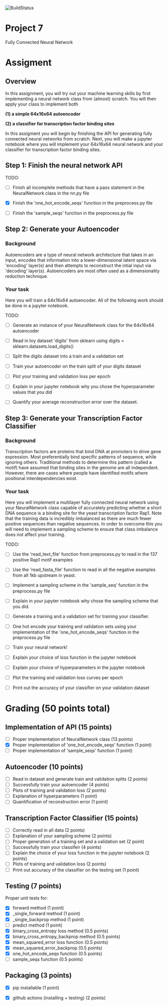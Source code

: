 ![BuildStatus](https://github.com/apblair/project7/actions/workflows/main.yml/badge.svg?event=push)
# Project 7
Fully Connected Neural Network


# Assigment

## Overview
In this assignment, you will try out your machine learning skills by first implementing a neural network
class from (almost) scratch. You will then apply your class to implement both

**(1) a simple 64x16x64 autoencoder** 

**(2) a classifier for transcription factor binding sites** 

In this assigment you will begin by finishing the API for generating fully connected neural networks from scratch.
Next, you will make a jupyter notebook where you will implement your 64x16x64 neural network and your 
classifier for transcription factor binding sites.


## Step 1: Finish the neural network API
TODO:
- [ ] Finish all incomplete methods that have a pass statement in the NeuralNetwork class in the nn.py file
- [x] Finish the 'one_hot_encode_seqs' function in the preprocess.py file
- [ ] Finish the 'sample_seqs' function in the preprocess.py file


## Step 2: Generate your Autoencoder
### Background
Autoencoders are a type of neural network architecture that takes in an input, encodes that information
into a lower-dimensional latent space via 'encoding' layer(s) and then attempts to reconstruct the intial
input via 'decoding' layer(s). Autoencoders are most often used as a dimensionality reduction technique.

### Your task
Here you will train a 64x16x64 autoencoder. All of the following work should be done in a jupyter notebook.

TODO:
- [ ] Generate an instance of your NeuralNetwork class for the 64x16x64 autoencoder
- [ ] Read in toy dataset 'digits' from sklearn using digits = sklearn.datasets.load_digits()
- [ ] Split the digits dataset into a train and a validation set
- [ ] Train your autoencoder on the train split of your digits dataset
- [ ] Plot your training and validation loss per epoch
- [ ] Explain in your jupyter notebook why you chose the hyperparameter values that you did
- [ ] Quantify your average reconstruction error over the dataset.


## Step 3: Generate your Transcription Factor Classifier
### Background
Transcription factors are proteins that bind DNA at promoters to drive gene expression. 
Most preferentially bind specific patterns of sequence, while ignoring others. 
Traditional methods to determine this pattern (called a motif) have assumed that binding 
sites in the genome are all independent. However, there are cases where people have identified motifs where
positional interdependencies exist.

### Your task
Here you will implement a multilayer fully connected neural network using your NeuralNetwork class
capable of accurately predicting whether a short DNA sequence is a binding site for the 
yeast transcription factor Rap1. Note that the training data is incredibly imbalanced as
there are much fewer positive sequences than negative sequences. In order to overcome this
you will need to implement a sampling scheme to ensure that class imbalance does not affect
your training.

TODO:
- [ ] Use the 'read_text_file' function from preprocess.py to read in the 137 positive Rap1 motif examples
- [ ] Use the 'read_fasta_file' function to read in all the negative examples from all 1kb upstream in yeast.
- [ ] Implement a sampling scheme in the 'sample_seq' function in the preprocess.py file
- [ ] Explain in your jupyter notebook why chose the sampling scheme that you did.
- [ ] Generate a training and a validation set for training your classifier.
- [ ] One hot encode your training and validation sets using your implementation of the 'one_hot_encode_seqs' function in the preprocess.py file
- [ ] Train your neural network!
- [ ] Explain your choice of loss function in the jupyter notebook
- [ ] Explain your choice of hyperparameters in the jupyter notebook
- [ ] Plot the training and validation loss curves per epoch
- [ ] Print out the accuracy of your classifier on your validation dataset


# Grading (50 points total)

## Implementation of API (15 points)
- [ ] Proper implementation of NeuralNetwork class (13 points)
- [x] Proper implementation of 'one_hot_encode_seqs' function (1 point)
- [ ] Proper implementation of 'sample_seqs' function (1 point)

## Autoencoder (10 points)
- [ ] Read in dataset and generate train and validation splits (2 points)
- [ ] Successfully train your autoencoder (4 points)
- [ ] Plots of training and validation loss (2 points)
- [ ] Explanation of hyperparameters (1 point)
- [ ] Quantification of reconstruction error (1 point)

## Transcription Factor Classifier (15 points)
- [ ] Correctly read in all data (2 points)
- [ ] Explanation of your sampling scheme (2 points)
- [ ] Proper generation of a training set and a validation set (2 point)
- [ ] Successfully train your classifeir (4 points)
- [ ] Explain the choice of your loss function in the jupyter notebook (2 points)
- [ ] Plots of training and validation loss (2 points)
- [ ] Print out accuracy of the classifier on the testing set (1 point)

## Testing (7 points)
Proper unit tests for:
- [x] forward method (1 point)
- [x] _single_forward method (1 point)
- [x] _single_backprop method (1 point)
- [ ] predict method (1 point)
- [x] binary_cross_entropy loss method (0.5 points)
- [x] binary_cross_entropy_backprop method (0.5 points)
- [x] mean_squared_error loss function (0.5 points)
- [x] mean_squared_error_backprop (0.5 points)
- [x] one_hot_encode_seqs function (0.5 points)
- [ ] sample_seqs function (0.5 points)

## Packaging (3 points)
- [x] pip installable (1 point)
- [x] github actions (installing + testing) (2 points)


